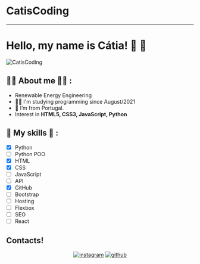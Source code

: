 # CatisCoding
---
# Hello, my name is Cátia! 🤙 🖖
![CatisCoding](https://user-images.githubusercontent.com/94981612/143611853-ca569bc9-1635-44df-8fff-9aa62303eb76.png)

## :woman_technologist: About me :woman_technologist: :
- Renewable Energy Engineering
- :woman_technologist: I'm studying programming since August/2021
- :house_with_garden: I’m from Portugal.
- Interest in **HTML5, CSS3, JavaScript, Python**

## 🎯 My skills 🎯 :
- [x] Python
- [ ] Python POO
- [x] HTML
- [x] CSS
- [ ] JavaScript
- [ ] API
- [x] GitHub
- [ ] Bootstrap
- [ ] Hosting
- [ ] Flexbox
- [ ] SEO
- [ ] React

## Contacts!
<p align="center">
<a href="https://www.instagram.com/catiscoding/"><img src="https://img.shields.io/badge/Instagram-E4405F?style=for-the-badge&logo=instagram&logoColor=white" alt="instagram"></a>
<a href="https://github.com/catiabarroco"><img src="https://img.shields.io/badge/GitHub-100000?style=for-the-badge&logo=github&logoColor=white" alt="github"></a>
</p>

